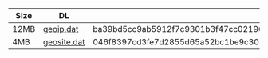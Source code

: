 |    Size   |     DL  | sha512sum |
|  ---  |  ---  |  ---  |
| 12MB | [geoip.dat](https://cdn.jsdelivr.net/gh/googleians/Rules@main/geoip.dat) | ba39bd5cc9ab5912f7c9301b3f47cc021963ed774feef0ce6af791f8d8bb251568428c54d8a2d6f1bd16ae0046aefdc308134ff15e2e9ec5a798ce76e8d6d922 |
| 4MB | [geosite.dat](https://cdn.jsdelivr.net/gh/googleians/Rules@main/geosite.dat) | 046f8397cd3fe7d2855d65a52bc1be9c30303fd8660844d349ddad00b0b93b2840f470249ddaf30443b212bbdfc5eeb101c537c598d8215e0f6542f96a651df7 |
